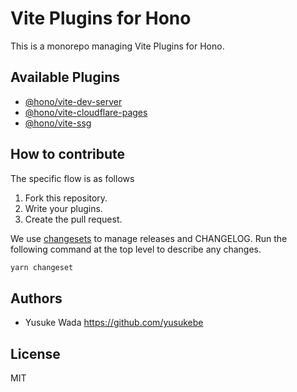 # Vite Plugins for Hono

This is a monorepo managing Vite Plugins for Hono.

## Available Plugins

- [@hono/vite-dev-server](./packages/dev-server/)
- [@hono/vite-cloudflare-pages](./packages/cloudflare-pages/)
- [@hono/vite-ssg](./packages/ssg/)

## How to contribute

The specific flow is as follows

1. Fork this repository.
2. Write your plugins.
3. Create the pull request.

We use [changesets](https://github.com/changesets/changesets) to manage releases and CHANGELOG.
Run the following command at the top level to describe any changes.

```sh
yarn changeset
```

## Authors

- Yusuke Wada <https://github.com/yusukebe>

## License

MIT
